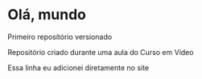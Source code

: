# Olá, mundo
 Primeiro repositório versionado

Repositório criado durante uma aula do Curso em Vídeo

Essa linha eu adicionei diretamente no site
